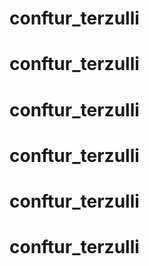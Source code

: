 # conftur_terzulli
# conftur_terzulli
# conftur_terzulli
# conftur_terzulli
# conftur_terzulli
# conftur_terzulli
